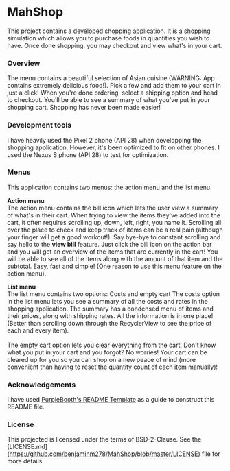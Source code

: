 # MahShop
This project contains a developed shopping application. It is a shopping simulation which allows you to purchase foods in quantities you wish to have. Once done shopping, you may checkout and view what's in your cart.

### Overview
The menu contains a beautiful selection of Asian cuisine (WARNING: App contains extremely delicious food!). Pick a few and add them to your cart in just a click! When you're done ordering, select a shipping option and head to checkout. You'll be able to see a summary of what you've put in your shopping cart. Shopping has never been made easier!

### Development tools
I have heavily used the Pixel 2 phone (API 28) when developping the shopping application. However, it's been optimized to fit on other phones. I used the Nexus S phone (API 28) to test for optimization.

### Menus
This application contains two menus: the action menu and the list menu.

<b>Action menu</b><br>
The action menu contains the bill icon which lets the user view a summary of what's in their cart.
When trying to view the items they've added into the cart, it often requires scrolling up, down, left, right, you name it. Scrolling all over the place to check and keep track of items can be a real pain (although your finger will get a good workout!). Say bye-bye to constant scrolling and say hello to the <b>view bill</b> feature. Just click the bill icon on the action bar and you will get an overview of the items that are currently in the cart! You will be able to see all of the items along with the amount of that item and the subtotal. Easy, fast and simple! (One reason to use this menu feature on the action menu).

<b>List menu</b><br>
The list menu contains two options: Costs and empty cart
The costs option in the list menu lets you see a summary of all the costs and rates in the shopping application. The summary has a condensed menu of items and their prices, along with shipping rates. All the information is in one place! (Better than scrolling down through the RecyclerView to see the price of each and every item).
<br><br>
The empty cart option lets you clear everything from the cart. Don't know what you put in your cart and you forgot? No worries! Your cart can be cleared up for you so you can shop on a new peace of mind (more convenient than having to reset the quantity count of each item manually)!

### Acknowledgements
I have used [PurpleBooth's README Template](https://gist.github.com/PurpleBooth/109311bb0361f32d87a2) as a guide to construct this README file.

### License
This projected is licensed under the terms of BSD-2-Clause. See the [LICENSE.md] (https://github.com/benjaminm278/MahShop/blob/master/LICENSE) file for more details.
